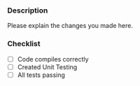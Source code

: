 ### Description
Please explain the changes you made here.

### Checklist
- [ ] Code compiles correctly
- [ ] Created Unit Testing
- [ ] All tests passing
